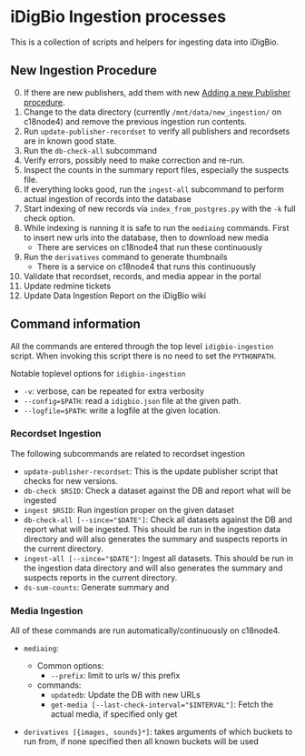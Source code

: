 # iDigBio Ingestion processes #

This is a collection of scripts and helpers for ingesting data into
iDigBio.

## New Ingestion Procedure

0. If there are new publishers, add them with new [Adding a new Publisher procedure][].
0. Change to the data directory (currently `/mnt/data/new_ingestion/` on c18node4) and remove the previous ingestion run contents.
0. Run `update-publisher-recordset` to verify all publishers and recordsets are in known good state.
0. Run the `db-check-all` subcommand
0. Verify errors, possibly need to make correction and re-run.
0. Inspect the counts in the summary report files, especially the suspects file.
0. If everything looks good, run the `ingest-all` subcommand to perform actual ingestion of records into the database
0. Start indexing of new records via `index_from_postgres.py` with the `-k` full check option.
0. While indexing is running it is safe to run the `mediaing` commands. First to insert new urls into the database, then to download new media
   * There are services on c18node4 that run these continuously
0. Run the `derivatives` command to generate thumbnails
   * There is a service on c18node4 that runs this continuously
0. Validate that recordset, records, and media appear in the portal
0. Update redmine tickets
0. Update Data Ingestion Report on the iDigBio wiki


[Adding a new Publisher procedure]: https://www.idigbio.org/redmine/projects/infrastructure/wiki/Adding_a_new_Publisher

## Command information ##

All the commands are entered through the top level `idigbio-ingestion`
script. When invoking this script there is no need to set the
`PYTHONPATH`.

Notable toplevel options for `idigbio-ingestion`

* `-v`: verbose, can be repeated for extra verbosity
* `--config=$PATH`: read a `idigbio.json` file at the given path.
* `--logfile=$PATH`: write a logfile at the given location.

### Recordset Ingestion ###

The following subcommands are related to recordset ingestion

* `update-publisher-recordset`: This is the update
  publisher script that checks for new versions.
* `db-check $RSID`: Check a dataset against the DB
  and report what will be ingested
* `ingest $RSID`: Run ingestion proper on the given dataset
* `db-check-all [--since="$DATE"]`: Check all
  datasets against the DB and report what will be ingested. This
  should be run in the ingestion data directory and will also
  generates the summary and suspects reports in the current directory.
* `ingest-all [--since="$DATE"]`: Ingest all
  datasets. This should be run in the ingestion data directory and
  will also generates the summary and suspects reports in the current
  directory.
* `ds-sum-counts`: Generate summary and

### Media Ingestion ###

All of these commands are run automatically/continuously on c18node4.

* `mediaing`:
  * Common options:
    * `--prefix`: limit to urls w/ this prefix
  * commands:
    * `updatedb`: Update the DB with new URLs
    * `get-media [--last-check-interval="$INTERVAL"]`: Fetch the
      actual media, if specified only get

* `derivatives [{images, sounds}*]`: takes arguments
  of which buckets to run from, if none specified then all known
  buckets will be used
